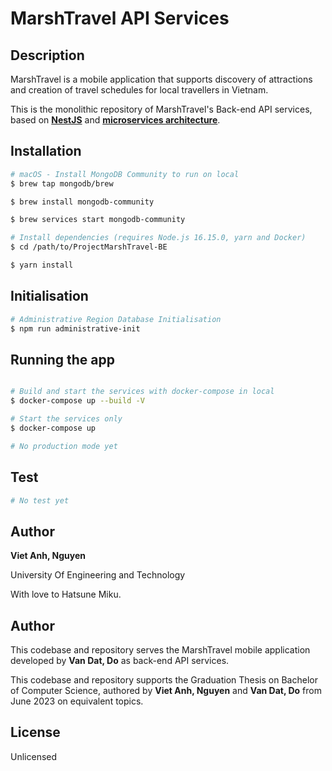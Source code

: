 # MarshTravel API Services
## Description

MarshTravel is a mobile application that supports discovery of attractions and creation of travel schedules for local travellers in Vietnam.

This is the monolithic repository of MarshTravel's Back-end API services, based on **[NestJS](https://nestjs.com/)** and **[microservices architecture](https://microservices.io/patterns/microservices.html)**.

## Installation

```bash
# macOS - Install MongoDB Community to run on local 
$ brew tap mongodb/brew

$ brew install mongodb-community

$ brew services start mongodb-community

# Install dependencies (requires Node.js 16.15.0, yarn and Docker)
$ cd /path/to/ProjectMarshTravel-BE

$ yarn install

```

## Initialisation

```bash
# Administrative Region Database Initialisation
$ npm run administrative-init

```

## Running the app


```bash

# Build and start the services with docker-compose in local
$ docker-compose up --build -V

# Start the services only
$ docker-compose up

# No production mode yet
```

## Test

```bash
# No test yet
```

## Author
**Viet Anh, Nguyen**

University Of Engineering and Technology

With love to Hatsune Miku.


## Author

This codebase and repository serves the MarshTravel mobile application developed by **Van Dat, Do** as back-end API services.

This codebase and repository supports the Graduation Thesis on Bachelor of Computer Science, authored by **Viet Anh, Nguyen** and **Van Dat, Do** from June 2023 on equivalent topics.

## License

Unlicensed
